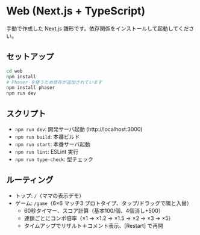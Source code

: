 # Web (Next.js + TypeScript)

手動で作成した Next.js 雛形です。依存関係をインストールして起動してください。

## セットアップ

```bash
cd web
npm install
# Phaser を使うため依存が追加されています
npm install phaser
npm run dev
```

## スクリプト
- `npm run dev`: 開発サーバ起動 (http://localhost:3000)
- `npm run build`: 本番ビルド
- `npm run start`: 本番サーバ起動
- `npm run lint`: ESLint 実行
- `npm run type-check`: 型チェック

## ルーティング
- トップ: `/`（ママの表示デモ）
- ゲーム: `/game`（6×6 マッチ3 プロトタイプ、タップ/ドラッグで隣と入替）
  - 60秒タイマー、スコア計算（基本100/個、4個消し+500）
  - 連鎖ごとにコンボ倍率（×1 → ×1.2 → ×1.5 → ×2 → ×3 → ×5）
  - タイムアップでリザルト＋コメント表示、[Restart] で再開
